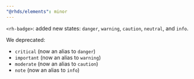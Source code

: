 ```yaml
---
"@rhds/elements": minor
---
```

`<rh-badge>`: added new states: `danger`, `warning`, `caution`, `neutral`, and 
`info`.

We deprecated:

  * `critical` (now an alias to `danger`)
  * `important` (now an alias to `warning`)
  * `moderate` (now an alias to `caution`)
  * `note` (now an alias to `info`)
